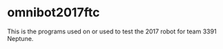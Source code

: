 # omnibot2017ftc
This is the programs used on or used to test the 2017 robot for team 3391 Neptune.

